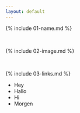 ```yaml
---
layout: default
---
```


{% include 01-name.md %}

<br>

{% include 02-image.md %}

<br>

{% include 03-links.md %}


* Hey
* Hallo
* Hi
* Morgen
